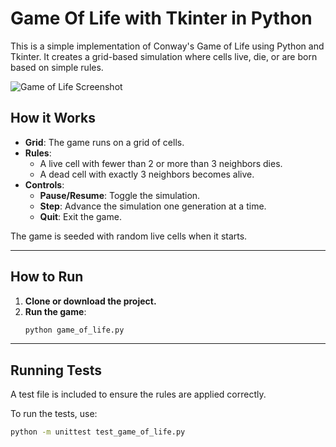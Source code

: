 # Game Of Life with Tkinter in Python

This is a simple implementation of Conway's Game of Life using Python and
Tkinter. It creates a grid-based simulation where cells live, die, or are
born based on simple rules.

![Game of Life Screenshot](https://i.imgur.com/GLKGYnW.png)

## How it Works

- **Grid**: The game runs on a grid of cells.
- **Rules**:
  - A live cell with fewer than 2 or more than 3 neighbors dies.
  - A dead cell with exactly 3 neighbors becomes alive.
- **Controls**:
  - **Pause/Resume**: Toggle the simulation.
  - **Step**: Advance the simulation one generation at a time.
  - **Quit**: Exit the game.

The game is seeded with random live cells when it starts.

---

## How to Run

1. **Clone or download the project.**
2. **Run the game**:
   ```bash
   python game_of_life.py
   ```

---

## Running Tests

A test file is included to ensure the rules are applied correctly.

To run the tests, use:

```bash
python -m unittest test_game_of_life.py
```
